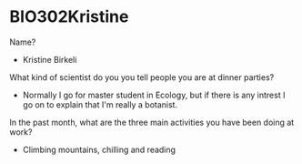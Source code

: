 # BIO302Kristine
Name?
- Kristine Birkeli

What kind of scientist do you you tell people you are at dinner parties?
- Normally I go for master student in Ecology, but if there is any intrest I go
on to explain that I'm really a botanist.

In the past month, what are the three main activities you have been doing at work?
- Climbing mountains, chilling and reading 
